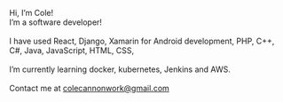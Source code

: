 Hi, I’m Cole!<br>
I’m a software developer!<br><br>
I have used React, Django, Xamarin for Android development, PHP, C++, C#, Java, JavaScript, HTML, CSS,<br><br>
I’m currently learning docker, kubernetes, Jenkins and AWS.<br><br>
Contact me at colecannonwork@gmail.com

<!---
Cannon-Cole/Cannon-Cole is a ✨ special ✨ repository because its `README.md` (this file) appears on your GitHub profile.
You can click the Preview link to take a look at your changes.
--->
